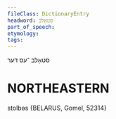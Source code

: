 ```yaml
---
fileClass: DictionaryEntry
headword: סטאָלב
part_of_speech: 
etymology: 
tags: 
---
```

סטאָלב
־עס
דער 

NORTHEASTERN
==============

stolbəs {BELARUS, Gomel, 52314}
